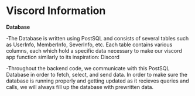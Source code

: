 # Viscord Information 

**Database**

  -The Database is written using PostSQL and consists of several tables such as UserInfo, MemberInfo, SeverInfo, etc. Each table contains various columns, each which hold a specific data necessary to make our viscord app function similarly to its inspiration: Discord 
  
  -Throughout the backend code, we communicate with this PostSQL Database in order to fetch, select, and send data. In order to make sure the database is running properly and getting updated as it recieves queries and calls, we will always fill up the database with prewritten data. 


